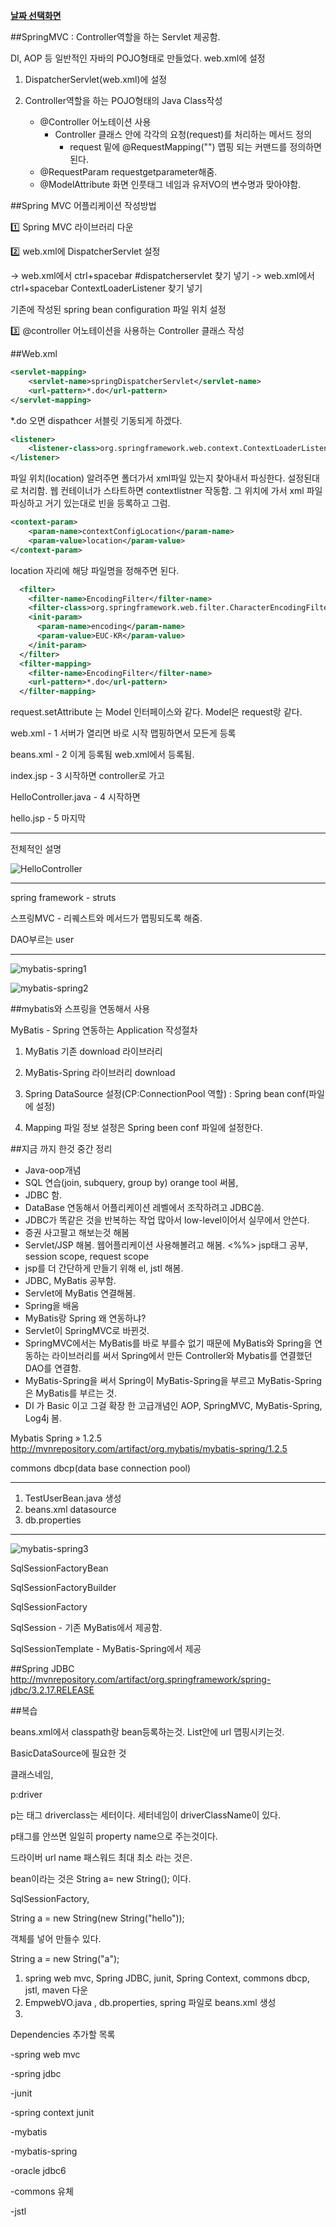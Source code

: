 **[날짜 선택화면](../README.md)**

##SpringMVC : Controller역할을 하는 Servlet 제공함.

DI, AOP 등 일반적인 자바의 POJO형태로 만들었다.
web.xml에 설정

1. DispatcherServlet(web.xml)에 설정

2. Controller역할을 하는 POJO형태의 Java Class작성
    - @Controller 어노테이션 사용
        + Controller 클래스 안에 각각의 요청(request)를 처리하는 메서드 정의
            * request 밑에 @RequestMapping("") 맵핑 되는 커맨드를 정의하면 된다.
    - @RequestParam requestgetparameter해줌.
    - @ModelAttribute 화면 인풋태그 네임과 유저VO의 변수명과 맞아야함.

##Spring MVC 어플리케이션 작성방법

:one: Spring MVC 라이브러리 다운

:two: web.xml에 DispatcherServlet 설정

 -> web.xml에서 ctrl+spacebar #dispatcherservlet 찾기 넣기
 -> web.xml에서 ctrl+spacebar ContextLoaderListener 찾기 넣기

기존에 작성된 spring bean configuration 파일 위치 설정

:three: @controller 어노테이션을 사용하는 Controller 클래스 작성


##Web.xml

````xml
<servlet-mapping>
    <servlet-name>springDispatcherServlet</servlet-name>
    <url-pattern>*.do</url-pattern>
</servlet-mapping>
````
*.do 오면 dispathcer 서블릿 기동되게 하겠다.

````xml
<listener>
    <listener-class>org.springframework.web.context.ContextLoaderListener</listener-class>
</listener>
````

파일 위치(location) 알려주면 폴더가서 xml파일 있는지 찾아내서 파싱한다. 설정된대로 처리함.
웹 컨테이너가 스타트하면 contextlistner 작동함. 그 위치에 가서 xml 파일 파싱하고 거기 있는대로 빈을 등록하고 그럼.

````xml
<context-param>
    <param-name>contextConfigLocation</param-name>
    <param-value>location</param-value>
</context-param>
````

location 자리에 해당 파일명을 정해주면 된다.

````xml
  <filter>
    <filter-name>EncodingFilter</filter-name>
    <filter-class>org.springframework.web.filter.CharacterEncodingFilter</filter-class>
    <init-param>
      <param-name>encoding</param-name>
      <param-value>EUC-KR</param-value>
    </init-param>
  </filter>
  <filter-mapping>
    <filter-name>EncodingFilter</filter-name>
    <url-pattern>*.do</url-pattern>
  </filter-mapping>
````

request.setAttribute 는 Model 인터페이스와 같다.
Model은 request랑 같다.


web.xml - 1 서버가 열리면 바로 시작 맵핑하면서 모든게 등록

beans.xml  - 2 이게 등록됨 web.xml에서 등록됨.

index.jsp - 3 시작하면 controller로 가고

HelloController.java - 4 시작하면

hello.jsp - 5 마지막

-------------------------------------------------------

전체적인 설명

![HelloController](../resources/HelloController.JPG)

----

spring framework - struts

스프링MVC - 리퀘스트와 메서드가 맵핑되도록 해줌.

DAO부르는 user

--------------

![mybatis-spring1](../resources/mybatis-spring1.JPG)

![mybatis-spring2](../resources/mybatis-spring2.JPG)


##mybatis와 스프링을 연동해서 사용

MyBatis - Spring 연동하는 Application 작성절차

1. MyBatis 기존 download 라이브러리

2. MyBatis-Spring 라이브러리 download

3. Spring DataSource 설정(CP:ConnectionPool 역할) : Spring bean conf(파일에 설정)

4. Mapping 파일 정보 설정은 Spring been conf 파일에 설정한다.

##지금 까지 한것 중간 정리

- Java-oop개념
- SQL 연습(join, subquery, group by) orange tool 써봄, 
- JDBC 함.
- DataBase 연동해서 어플리케이션 레벨에서 조작하려고 JDBC씀.
- JDBC가 똑같은 것을 반복하는 작업 많아서 low-level이어서 실무에서 안쓴다.
- 증권 사고팔고 해보는것 해봄
- Servlet/JSP 해봄. 웹어플리케이션 사용해볼려고 해봄. <%%> jsp태그 공부, session scope, request scope
- jsp를 더 간단하게 만들기 위해 el, jstl 해봄.
- JDBC, MyBatis 공부함.
- Servlet에 MyBatis 연결해봄.
- Spring을 배움
- MyBatis랑 Spring 왜 연동하냐?
- Servlet이 SpringMVC로 바뀐것.
- SpringMVC에서는 MyBatis를 바로 부를수 없기 때문에 MyBatis와 Spring을 연동하는 라이브러리를 써서 Spring에서 만든 Controller와 Mybatis를 연결했던 DAO를 연결함. 
- MyBatis-Spring을 써서 Spring이 MyBatis-Spring을 부르고 MyBatis-Spring은 MyBatis를 부르는 것.
- DI 가 Basic 이고 그걸 확장 한 고급개념인 AOP, SpringMVC, MyBatis-Spring, Log4j 봄.


Mybatis Spring » 1.2.5
http://mvnrepository.com/artifact/org.mybatis/mybatis-spring/1.2.5

commons dbcp(data base connection pool)

-----------------------------------------------------------------

1. TestUserBean.java 생성
2. beans.xml datasource
3. db.properties


---------------------------------------------------------

![mybatis-spring3](../resources/mybatis-spring3.JPG)

SqlSessionFactoryBean

SqlSessionFactoryBuilder

SqlSessionFactory

SqlSession - 기존 MyBatis에서 제공함.

SqlSessionTemplate - MyBatis-Spring에서 제공


##Spring JDBC
http://mvnrepository.com/artifact/org.springframework/spring-jdbc/3.2.17.RELEASE

##복습

beans.xml에서 classpath랑 bean등록하는것. List안에 url 맵핑시키는것.

BasicDataSource에 필요한 것

클래스네임,  

p:driver

p는 태그 driverclass는 세터이다. 세터네임이 driverClassName이 있다.

p태그를 안쓰면 일일히 property name으로 주는것이다.

드라이버 url name 패스워드 최대 최소 라는 것은.

bean이라는 것은 String a= new String(); 이다.


SqlSessionFactory, 

String a = new String(new String("hello"));

객체를 넣어 만들수 있다. 

String a = new String("a");


1. spring web mvc, Spring JDBC, junit, Spring Context, commons dbcp, jstl, maven 다운
2. EmpwebVO.java , db.properties, spring 파일로 beans.xml 생성
3. 

Dependencies 추가할 목록

-spring web mvc

-spring jdbc

-junit

-spring context junit

-mybatis

-mybatis-spring

-oracle jdbc6

-commons 유체

-jstl
